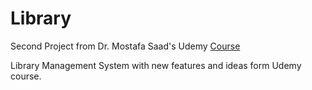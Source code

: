 # Library
Second Project from Dr. Mostafa Saad's Udemy [Course](https://bit.ly/36XvLlN)                

Library Management System with new features and ideas form Udemy course.
